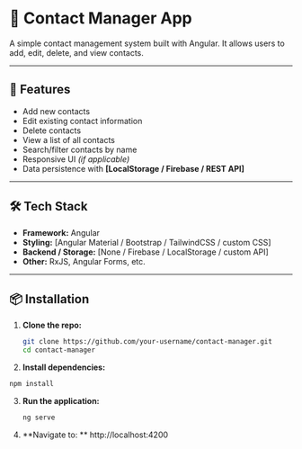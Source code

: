 # 📇 Contact Manager App

A simple contact management system built with Angular. It allows users to add, edit, delete, and view contacts.

---

## 🚀 Features

- Add new contacts
- Edit existing contact information
- Delete contacts
- View a list of all contacts
- Search/filter contacts by name
- Responsive UI *(if applicable)*
- Data persistence with **[LocalStorage / Firebase / REST API]**

---

## 🛠️ Tech Stack

- **Framework:** Angular
- **Styling:** [Angular Material / Bootstrap / TailwindCSS / custom CSS]
- **Backend / Storage:** [None / Firebase / LocalStorage / custom API]
- **Other:** RxJS, Angular Forms, etc.

---

## 📦 Installation

1. **Clone the repo:**

   ```bash
   git clone https://github.com/your-username/contact-manager.git
   cd contact-manager
   ```

2. **Install dependencies:**

  ```bash
  npm install
  ```

3. **Run the application:**
   ```bash
   ng serve
   ```
4. **Navigate to: ** http://localhost:4200
   

